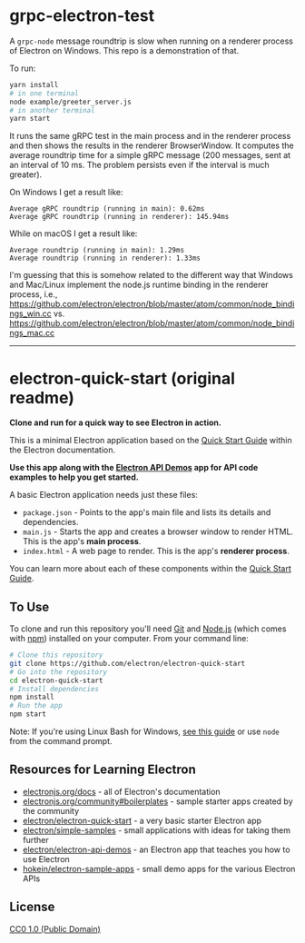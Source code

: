 # grpc-electron-test

A `grpc-node` message roundtrip is slow when running on a renderer process of Electron on Windows. This repo is a demonstration of that.

To run:

```bash
yarn install
# in one terminal
node example/greeter_server.js
# in another terminal
yarn start
```

It runs the same gRPC test in the main process and in the renderer process and then shows the results in the renderer BrowserWindow. It computes the average roundtrip time for a simple gRPC message (200 messages, sent at an interval of 10 ms. The problem persists even if the interval is much greater).

On Windows I get a result like:

```
Average gRPC roundtrip (running in main): 0.62ms
Average gRPC roundtrip (running in renderer): 145.94ms
```

While on macOS I get a result like:

```
Average roundtrip (running in main): 1.29ms
Average roundtrip (running in renderer): 1.33ms
```

I'm guessing that this is somehow related to the different way that Windows and Mac/Linux implement the node.js runtime binding in the renderer process, i.e., https://github.com/electron/electron/blob/master/atom/common/node_bindings_win.cc vs. https://github.com/electron/electron/blob/master/atom/common/node_bindings_mac.cc

------

# electron-quick-start (original readme)

**Clone and run for a quick way to see Electron in action.**

This is a minimal Electron application based on the [Quick Start Guide](https://electronjs.org/docs/tutorial/quick-start) within the Electron documentation.

**Use this app along with the [Electron API Demos](https://electronjs.org/#get-started) app for API code examples to help you get started.**

A basic Electron application needs just these files:

- `package.json` - Points to the app's main file and lists its details and dependencies.
- `main.js` - Starts the app and creates a browser window to render HTML. This is the app's **main process**.
- `index.html` - A web page to render. This is the app's **renderer process**.

You can learn more about each of these components within the [Quick Start Guide](https://electronjs.org/docs/tutorial/quick-start).

## To Use

To clone and run this repository you'll need [Git](https://git-scm.com) and [Node.js](https://nodejs.org/en/download/) (which comes with [npm](http://npmjs.com)) installed on your computer. From your command line:

```bash
# Clone this repository
git clone https://github.com/electron/electron-quick-start
# Go into the repository
cd electron-quick-start
# Install dependencies
npm install
# Run the app
npm start
```

Note: If you're using Linux Bash for Windows, [see this guide](https://www.howtogeek.com/261575/how-to-run-graphical-linux-desktop-applications-from-windows-10s-bash-shell/) or use `node` from the command prompt.

## Resources for Learning Electron

- [electronjs.org/docs](https://electronjs.org/docs) - all of Electron's documentation
- [electronjs.org/community#boilerplates](https://electronjs.org/community#boilerplates) - sample starter apps created by the community
- [electron/electron-quick-start](https://github.com/electron/electron-quick-start) - a very basic starter Electron app
- [electron/simple-samples](https://github.com/electron/simple-samples) - small applications with ideas for taking them further
- [electron/electron-api-demos](https://github.com/electron/electron-api-demos) - an Electron app that teaches you how to use Electron
- [hokein/electron-sample-apps](https://github.com/hokein/electron-sample-apps) - small demo apps for the various Electron APIs

## License

[CC0 1.0 (Public Domain)](LICENSE.md)
